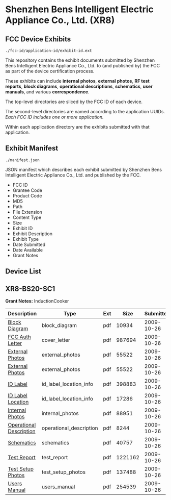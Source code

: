 # Shenzhen Bens Intelligent Electric Appliance Co., Ltd. (XR8)
## FCC Device Exhibits

```
./fcc-id/application-id/exhibit-id.ext
```

This repository contains the exhibit documents submitted by Shenzhen Bens Intelligent Electric Appliance Co., Ltd. to (and published by) the FCC as part of the device certification process.

These exhibits can include **internal photos**, **external photos**, **RF test reports**, **block diagrams**, **operational descriptions**, **schematics**, **user manuals**, and various **correspondence**.

The top-level directories are sliced by the FCC ID of each device.

The second-level directories are named according to the application UUIDs. *Each FCC ID includes one or more application.*

Within each application directory are the exhibits submitted with that application. 

## Exhibit Manifest

```
./manifest.json
```

JSON manifest which describes each exhibit submitted by Shenzhen Bens Intelligent Electric Appliance Co., Ltd. and published by the FCC.

- FCC ID
- Grantee Code
- Product Code
- MD5
- Path
- File Extension
- Content Type
- Size
- Exhibit ID
- Exhibit Description
- Exhibit Type
- Date Submitted
- Date Available
- Grant Notes

## Device List
## XR8-BS20-SC1
**Grant Notes:** InductionCooker

| Description | Type | Ext | Size | Submitted | Available |
| ----------- | ---- | --- | ---- | --------- | --------- |
| [Block Diagram](XR8-BS20-SC1/c8959ee4f088870c8223a2cfab916d2f/1188912.pdf) | block_diagram | pdf | 10934 | 2009-10-26 | 2009-10-26 |
| [FCC Auth Letter](XR8-BS20-SC1/c8959ee4f088870c8223a2cfab916d2f/1188915.pdf) | cover_letter | pdf | 987694 | 2009-10-26 | 2009-10-26 |
| [External Photos](XR8-BS20-SC1/c8959ee4f088870c8223a2cfab916d2f/1188904.pdf) | external_photos | pdf | 55522 | 2009-10-26 | 2009-10-26 |
| [External Photos](XR8-BS20-SC1/c8959ee4f088870c8223a2cfab916d2f/1188904.pdf) | external_photos | pdf | 55522 | 2009-10-26 | 2009-10-26 |
| [ID Label](XR8-BS20-SC1/c8959ee4f088870c8223a2cfab916d2f/1188905.pdf) | id_label_location_info | pdf | 398883 | 2009-10-26 | 2009-10-26 |
| [ID Label Location](XR8-BS20-SC1/c8959ee4f088870c8223a2cfab916d2f/1188906.pdf) | id_label_location_info | pdf | 17286 | 2009-10-26 | 2009-10-26 |
| [Internal Photos](XR8-BS20-SC1/c8959ee4f088870c8223a2cfab916d2f/1188907.pdf) | internal_photos | pdf | 88951 | 2009-10-26 | 2009-10-26 |
| [Operational Description](XR8-BS20-SC1/c8959ee4f088870c8223a2cfab916d2f/1188914.pdf) | operational_description | pdf | 8244 | 2009-10-26 | 2009-10-26 |
| [Schematics](XR8-BS20-SC1/c8959ee4f088870c8223a2cfab916d2f/1188908.pdf) | schematics | pdf | 40757 | 2009-10-26 | 2009-10-26 |
| [Test Report](XR8-BS20-SC1/c8959ee4f088870c8223a2cfab916d2f/1188909.pdf) | test_report | pdf | 1221162 | 2009-10-26 | 2009-10-26 |
| [Test Setup Photos](XR8-BS20-SC1/c8959ee4f088870c8223a2cfab916d2f/1188910.pdf) | test_setup_photos | pdf | 137488 | 2009-10-26 | 2009-10-26 |
| [Users Manual](XR8-BS20-SC1/c8959ee4f088870c8223a2cfab916d2f/1188911.pdf) | users_manual | pdf | 254539 | 2009-10-26 | 2009-10-26 |
